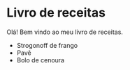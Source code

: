 # Livro de receitas

Olá! Bem vindo ao meu livro de receitas.

 - Strogonoff de frango
 - Pavê
 - Bolo de cenoura
